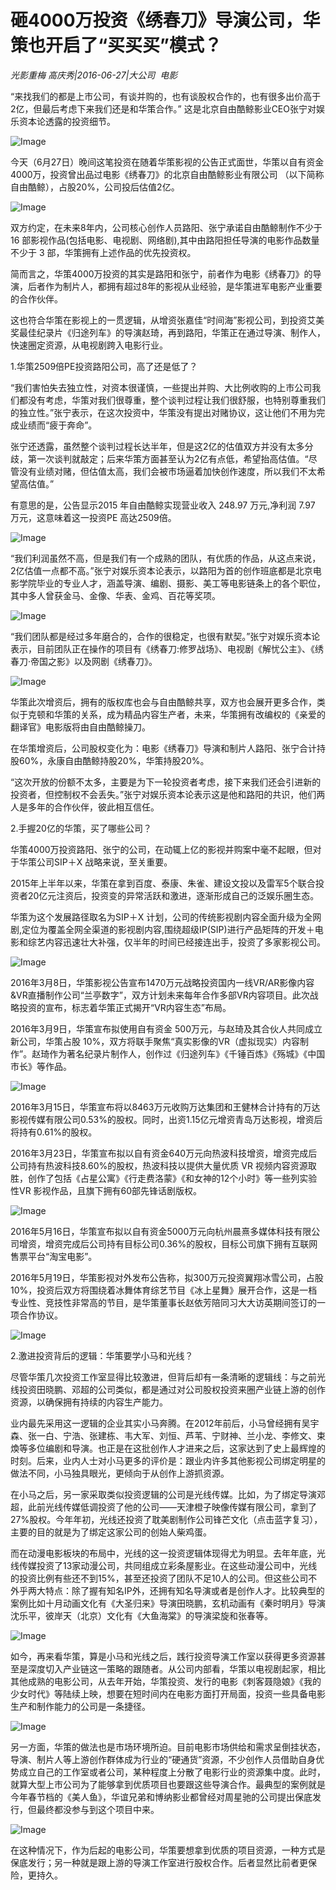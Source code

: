 # 砸4000万投资《绣春刀》导演公司，华策也开启了“买买买”模式？

*光影重梅 高庆秀|2016-06-27|大公司 
                                                电影*

“来找我们的都是上市公司，有谈并购的，也有谈股权合作的，也有很多出价高于2亿，但最后考虑下来我们还是和华策合作。” 这是北京自由酷鲸影业CEO张宁对娱乐资本论透露的投资细节。

![Image](http://static.ylzbl.com/uploads/ueditor/php/upload/image/20170802/1501669601751977.jpg)

今天（6月27日）晚间这笔投资在随着华策影视的公告正式面世，华策以自有资金4000万，投资曾出品过电影《绣春刀》的北京自由酷鲸影业有限公司 （以下简称自由酷鲸），占股20%，公司投后估值2亿。

![Image](http://p2.pstatp.com/large/31e00002107ecea8a2d5)

双方约定，在未来8年内，公司核心创作人员路阳、张宁承诺自由酷鲸制作不少于 16 部影视作品(包括电影、电视剧、网络剧),其中由路阳担任导演的电影作品数量不少于 3 部，华策拥有上述作品的优先投资权。

简而言之，华策4000万投资的其实是路阳和张宁，前者作为电影《绣春刀》的导演，后者作为制片人，都拥有超过8年的影视从业经验，是华策进军电影产业重要的合作伙伴。

这也符合华策在影视上的一贯逻辑，从增资张嘉佳“时间海”影视公司，到投资艾美奖最佳纪录片《归途列车》的导演赵琦，再到路阳，华策正在通过导演、制作人，快速圈定资源，从电视剧跨入电影行业。

1.华策2509倍PE投资路阳公司，高了还是低了？

“我们害怕失去独立性，对资本很谨慎，一些提出并购、大比例收购的上市公司我们都没有考虑，华策对我们很尊重，整个谈判过程让我们很舒服，也特别尊重我们的独立性。”张宁表示，在这次投资中，华策没有提出对赌协议，这让他们不用为完成业绩而“疲于奔命”。

张宁还透露，虽然整个谈判过程长达半年，但是这2亿的估值双方并没有太多分歧，第一次谈判就敲定；后来华策方面甚至认为2亿有点低，希望抬高估值。“尽管没有业绩对赌，但估值太高，我们会被市场逼着加快创作速度，所以我们不太希望高估值。”

有意思的是，公告显示2015 年自由酷鲸实现营业收入 248.97 万元,净利润 7.97 万元，这意味着这一投资PE 高达2509倍。

![Image](http://p2.pstatp.com/large/31e00002107db78d69b7)

“我们利润虽然不高，但是我们有一个成熟的团队，有优质的作品，从这点来说，2亿估值一点都不高。”张宁对娱乐资本论表示，以路阳为首的创作班底都是北京电影学院毕业的专业人才，涵盖导演、编剧、摄影、美工等电影链条上的各个职位，其中多人曾获金马、金像、华表、金鸡、百花等奖项。

![Image](http://p2.pstatp.com/large/31e70002a86bb5e98635)

“我们团队都是经过多年磨合的，合作的很稳定，也很有默契。”张宁对娱乐资本论表示，目前团队正在操作的项目有《绣春刀:修罗战场》、电视剧《解忧公主》、《绣春刀·帝国之影》以及网剧《绣春刀》。

![Image](http://p3.pstatp.com/large/31da0000872a8ad99d27)

华策此次增资后，拥有的版权库也会与自由酷鲸共享，双方也会展开更多合作，类似于克顿和华策的关系，成为精品内容生产者，未来，华策拥有改编权的《亲爱的翻译官》电影版将由自由酷鲸操刀。

在华策增资后，公司股权变化为：电影《绣春刀》导演和制片人路阳、张宁合计持股60%，永康自由酷鲸持股20%，华策持股20%。

“这次开放的份额不太多，主要是为下一轮投资者考虑，接下来我们还会引进新的投资者，但控制权不会丢失。”张宁对娱乐资本论表示这是他和路阳的共识，他们两人是多年的合作伙伴，彼此相互信任。

2.手握20亿的华策，买了哪些公司？

华策4000万投资路阳、张宁的公司，在动辄上亿的影视并购案中毫不起眼，但对于华策公司SIP＋X 战略来说，至关重要。

2015年上半年以来，华策在拿到百度、泰康、朱雀、建设文投以及雷军5个联合投资者20亿元注资后，投资变的异常活跃和激进，逐渐形成自己的泛娱乐圈生态。

华策为这个发展路径取名为SIP＋X 计划，公司的传统影视剧内容全面升级为全网剧,定位为覆盖全网全渠道的影视剧内容,围绕超级IP(SIP)进行产品矩阵的开发＋电影和综艺内容迅速壮大补强，仅半年的时间已经接连出手，投资了多家影视公司。

![Image](http://p3.pstatp.com/large/31e70002a869979bc464)

2016年3月8日，华策影视公告宣布1470万元战略投资国内一线VR/AR影像内容&VR直播制作公司“兰亭数字”，双方计划未来每年合作多部VR内容项目。此次战略投资的宣布，标志着华策正式揭开“VR内容生态”布局。

2016年3月9日，华策宣布拟使用自有资金 500万元，与赵琦及其合伙人共同成立新公司，华策占股 10%，双方将联手聚焦“真实影像的VR（虚拟现实）内容制作”。赵琦作为著名纪录片制作人，创作过《归途列车》《千锤百炼》《殇城》《中国市长》等作品。

![Image](http://p1.pstatp.com/large/31e50002c080c1331554)

2016年3月15日，华策宣布将以8463万元收购万达集团和王健林合计持有的万达影视传媒有限公司0.53%的股权。同时，出资1.15亿元增资青岛万达影视，增资后将持有0.61%的股权。

2016年3月23日，华策宣布拟以自有资金640万元向热波科技增资，增资完成后公司持有热波科技8.60%的股权，热波科技以提供大量优质 VR 视频内容资源取胜，创作了包括《占星公寓》《行走费洛蒙》《和女神的12个小时》等一些列实验性VR 影视作品，且旗下拥有60部先锋话剧版权。

![Image](http://p3.pstatp.com/large/31dc0002121228eb1405)

2016年5月16日，华策宣布拟以自有资金5000万元向杭州晨熹多媒体科技有限公司增资，增资完成后公司持有目标公司0.36%的股权，目标公司旗下拥有互联网售票平台“淘宝电影”。

2016年5月19日，华策影视对外发布公告称，拟300万元投资翼翔冰雪公司，占股10%，投资后双方将围绕着冰舞体育综艺节目《冰上星舞》展开合作，这是一档专业性、竞技性非常高的节目，是华策董事长赵依芳陪同习大大访英期间签订的一项合作协议。

![Image](http://p3.pstatp.com/large/31df0002d17c8c8d6ef1)

2.激进投资背后的逻辑：华策要学小马和光线？

尽管华策几次投资工作室显得比较激进，但背后却有一条清晰的逻辑线：与之前光线投资田晓鹏、邓超的公司类似，都是通过对公司股权投资来圈产业链上游的创作资源，以确保拥有持续的内容生产能力。

业内最先采用这一逻辑的企业其实小马奔腾。在2012年前后，小马曾经拥有吴宇森、张一白、宁浩、张建栋、韦大军、刘恒、芦苇、宁财神、兰小龙、李修文、束煥等多位编剧和导演。也正是在这批创作人才进来之后，这家达到了史上最辉煌的时刻。后来，业内人士对小马更多的评价是：跟业内许多其他影视公司绑定明星的做法不同，小马独具眼光，更倾向于从创作上游抓资源。

在小马之后，另一家采取类似投资逻辑的公司是光线传媒。比如，为了绑定导演邓超，此前光线传媒低调投资了他的公司——天津橙子映像传媒有限公司，拿到了27%股权。今年年初，光线还投资了耽美剧制作公司锋芒文化（点击蓝字复习），主要的目的就是为了绑定这家公司的创始人柴鸡蛋。

而在动漫电影板块的布局中，光线的这一投资逻辑体现得尤为明显。去年年底，光线传媒投资了13家动漫公司，共同组成立彩条屋影业。在这些动漫公司中，光线的投资比例有些还不到15%，甚至还投资了团队不足10人的公司。但这些公司不外乎两大特点：除了握有知名IP外，还拥有知名导演或者是创作人才。比较典型的案例比如十月动画文化有《大圣归来》导演田晓鹏，玄机动画有《秦时明月》导演沈乐平，彼岸天（北京）文化有《大鱼海棠》的导演梁旋和张春等。

![Image](http://p1.pstatp.com/large/31e70002a86a9140580d)

如今，再来看华策，算是小马和光线之后，践行投资导演工作室以获得更多资源甚至是深度切入产业链这一策略的跟随者。从公司内部看，华策以电视剧起家，相比其他成熟的电影公司，从去年开始，华策投资、发行的电影《刺客聂隐娘》《我的少女时代》等陆续上映，想要在短时间内在电影方面打开局面，投资一些具备电影生产和制作能力的公司是一条捷径。

![Image](http://p2.pstatp.com/large/31e00002108027469159)

另一方面，华策的做法也是市场环境所迫。目前电影市场供给和需求呈倒挂状态，导演、制片人等上游创作群体成为行业的“硬通货”资源，不少创作人员借助自身优势成立自己的工作室或者公司，某种程度上分散了电影行业的资源集中度。此时，就算大型上市公司为了能够拿到优质项目也要跟这些导演合作。最典型的案例就是今年春节档的《美人鱼》，华谊兄弟和博纳影业都曾经对周星驰的公司提出保底发行，但最终都没参与到这个项目中来。

![Image](http://p2.pstatp.com/large/31e2000094ce1fb809c3)

在这种情况下，作为后起的电影公司，华策要想拿到优质的项目资源，一种方式是保底发行；另一种就是跟上游的导演工作室进行股权合作。后者显然比前者更保险，更持久。

